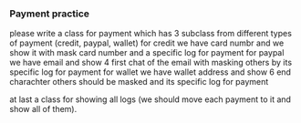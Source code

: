 ### Payment practice 

please write a class for payment which has 3 subclass from different types of payment (credit, paypal, wallet)
for credit we have card numbr and we show it with mask card number and a specific log for payment
for paypal we have email and show 4 first chat of the email with masking others by its specific log for payment
for wallet we have wallet address and show 6 end charachter others should be masked and its specific log for payment

at last a class for showing all logs (we should move each payment to it and show all of them).


